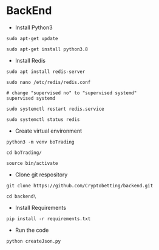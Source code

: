 # BackEnd

- Install Python3

```
sudo apt-get update

sudo apt-get install python3.8

```

- Install Redis

```
sudo apt install redis-server

sudo nano /etc/redis/redis.conf

# change "supervised no" to "supervised systemd" 
supervised systemd

sudo systemctl restart redis.service

sudo systemctl status redis

```

- Create virtual environment

```
python3 -m venv boTrading

cd boTrading/

source bin/activate

```

- Clone git respository 

```
git clone https://github.com/Cryptobetting/backend.git

cd backend\

```
- Install Requirements

```
pip install -r requirements.txt

```

- Run the code

```
python createJson.py

```